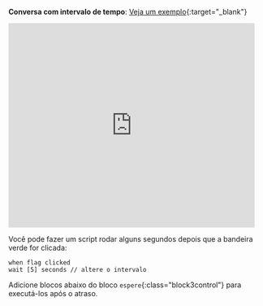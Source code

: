 **Conversa com intervalo de tempo**: [Veja um exemplo](https://scratch.mit.edu/projects/907417031/editor){:target="_blank"}

<div class="scratch-preview">
  <iframe allowtransparency="true" width="485" height="402" src="https://scratch.mit.edu/projects/embed/907417031/?autostart=false" frameborder="0"></iframe>
</div>

Você pode fazer um script rodar alguns segundos depois que a bandeira verde for clicada:

```blocks3
when flag clicked
wait [5] seconds // altere o intervalo
```

Adicione blocos abaixo do bloco `espere`{:class="block3control"} para executá-los após o atraso. 
